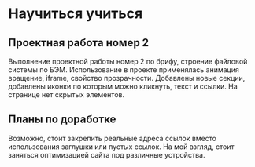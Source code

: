 # Научиться учиться
## Проектная работа номер 2
Выполнение проектной работы номер 2 по брифу, строение файловой системы по БЭМ.
Использование в проекте применялась анимация вращение, iframe, свойство прозрачности.
Добавлены новые секции, добавлены иконки по которым можно кликнуть, текст и ссылки.
На странице нет скрытых элементов.
## Планы по доработке
Возможно, стоит закрепить реальные адреса ссылок вместо использования заглушки или пустых ссылок.
На мой взгляд, стоит заняться оптимизацией сайта под различные устройства.
